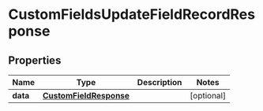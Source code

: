 

# CustomFieldsUpdateFieldRecordResponse


## Properties

| Name | Type | Description | Notes |
|------------ | ------------- | ------------- | -------------|
|**data** | [**CustomFieldResponse**](CustomFieldResponse.md) |  |  [optional] |



